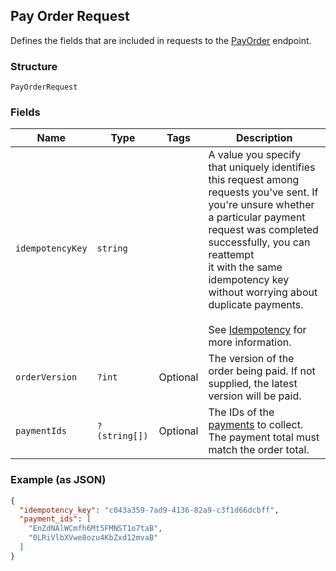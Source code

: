 ## Pay Order Request

Defines the fields that are included in requests to the
[PayOrder](#endpoint-payorder) endpoint.

### Structure

`PayOrderRequest`

### Fields

| Name | Type | Tags | Description |
|  --- | --- | --- | --- |
| `idempotencyKey` | `string` |  | A value you specify that uniquely identifies this request among requests you've sent. If<br>you're unsure whether a particular payment request was completed successfully, you can reattempt<br>it with the same idempotency key without worrying about duplicate payments.<br><br>See [Idempotency](https://developer.squareup.com/docs/working-with-apis/idempotency) for more information. |
| `orderVersion` | `?int` | Optional | The version of the order being paid. If not supplied, the latest version will be paid. |
| `paymentIds` | `?(string[])` | Optional | The IDs of the [payments](#type-payment) to collect.<br>The payment total must match the order total. |

### Example (as JSON)

```json
{
  "idempotency_key": "c043a359-7ad9-4136-82a9-c3f1d66dcbff",
  "payment_ids": [
    "EnZdNAlWCmfh6Mt5FMNST1o7taB",
    "0LRiVlbXVwe8ozu4KbZxd12mvaB"
  ]
}
```

